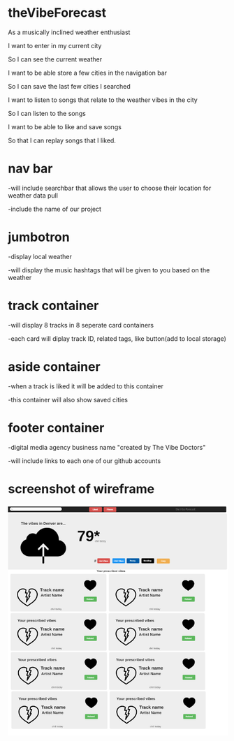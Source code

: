# theVibeForecast

As a musically inclined weather enthusiast

I want to enter in my current city

So I can see the current weather

I want to be able store a few cities in the navigation bar

So I can save the last few cities I searched

I want to listen to songs that relate to the weather vibes in the city

So I can listen to the songs

I want to be able to like and save songs

So that I can replay songs that I liked.

# nav bar

-will include searchbar that allows the user to choose their location for weather data pull

-include the name of our project

# jumbotron

-display local weather

-will display the music hashtags that will be given to you based on the weather

# track container

-will display 8 tracks in 8 seperate card containers

-each card will diplay track ID, related tags, like button(add to local storage)

# aside container

-when a track is liked it will be added to this container

-this container will also show saved cities

# footer container

-digital media agency business name "created by The Vibe Doctors"

-will include links to each one of our github accounts

# screenshot of wireframe

![screenshot of wireframe](./assets/images/wireframe.png)
